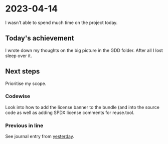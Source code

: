 # 2023-04-14

I wasn't able to spend much time on the project today.

## Today's achievement

I wrote down my thoughts on the big picture in the GDD folder.
After all I lost sleep over it.

## Next steps

Prioritise my scope.

### Codewise

Look into how to add the license banner to the bundle (and into the source code
as well as adding SPDX license comments for reuse.tool.

### Previous in line

See journal entry from [yesterday](./2023-04-13.md).
